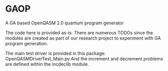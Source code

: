 # GAOP
A GA based OpenQASM 2.0 quantum program generator

The code here is provided as-is. There are numerous TODOs since the modules are created as part of our research project to experiment with GA program generation.

The main test driver is provided in this package: OpenQASMDriverTest_Main.py
And the increment and decrement problems are defined within the incdeclib module.
